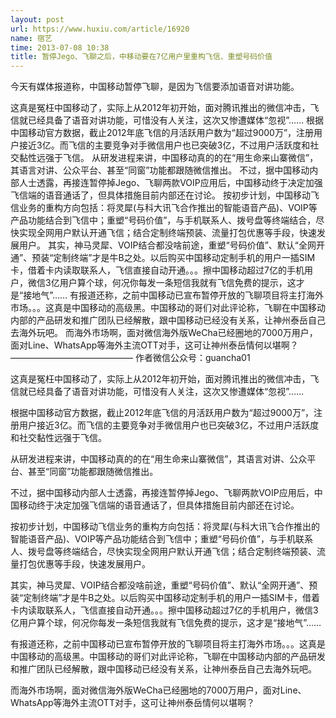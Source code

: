 ```yaml
---
layout: post
url: https://www.huxiu.com/article/16920
name: 宿艺
time: 2013-07-08 10:38
title: 暂停Jego、飞聊之后，中移动要在7亿用户里重构飞信、重塑号码价值
---
```

今天有媒体报道称，中国移动暂停飞聊，是因为飞信要添加语音对讲功能。

这真是冤枉中国移动了，实际上从2012年初开始，面对腾讯推出的微信冲击，飞信就已经具备了语音对讲功能，可惜没有人关注，这次又惨遭媒体“忽视”…… 根据中国移动官方数据，截止2012年底飞信的月活跃用户数为“超过9000万”，注册用户接近3亿。而飞信的主要竞争对手微信用户也已突破3亿，不过用户活跃度和社交黏性远强于飞信。 从研发进程来讲，中国移动真的的在“用生命来山寨微信”，其语言对讲、公众平台、甚至“同窗”功能都跟随微信推出。 不过，据中国移动内部人士透露，再接连暂停掉Jego、飞聊两款VOIP应用后，中国移动终于决定加强飞信端的语音通话了，但具体措施目前内部还在讨论。 按初步计划，中国移动飞信业务的重构方向包括：将灵犀(与科大讯飞合作推出的智能语音产品)、VOIP等产品功能结合到飞信中；重塑“号码价值”，与手机联系人、拨号盘等终端结合，尽快实现全网用户默认开通飞信；结合定制终端预装、流量打包优惠等手段，快速发展用户。 其实，神马灵犀、VOIP结合都没啥前途，重塑“号码价值”、默认“全网开通”、预装“定制终端”才是牛B之处。以后购买中国移动定制手机的用户一插SIM卡，借着卡内读取联系人，飞信直接自动开通。。。擦中国移动超过7亿的手机用户，微信3亿用户算个球，何况你每发一条短信我就有飞信免费的提示，这才是“接地气”…… 有报道还称，之前中国移动已宣布暂停开放的飞聊项目将主打海外市场。。。这真是中国移动的高级黑。中国移动的哥们对此评论称，飞聊在中国移动内部的产品研发和推广团队已经解散，跟中国移动已经没有关系，让神州泰岳自己去海外玩吧。 而海外市场啊，面对微信海外版WeCha已经圈地的7000万用户，面对Line、WhatsApp等海外主流OTT对手，这可让神州泰岳情何以堪啊？ —————————————— 作者微信公众号：guancha01

这真是冤枉中国移动了，实际上从2012年初开始，面对腾讯推出的微信冲击，飞信就已经具备了语音对讲功能，可惜没有人关注，这次又惨遭媒体“忽视”……

根据中国移动官方数据，截止2012年底飞信的月活跃用户数为“超过9000万”，注册用户接近3亿。而飞信的主要竞争对手微信用户也已突破3亿，不过用户活跃度和社交黏性远强于飞信。

从研发进程来讲，中国移动真的的在“用生命来山寨微信”，其语言对讲、公众平台、甚至“同窗”功能都跟随微信推出。

不过，据中国移动内部人士透露，再接连暂停掉Jego、飞聊两款VOIP应用后，中国移动终于决定加强飞信端的语音通话了，但具体措施目前内部还在讨论。

按初步计划，中国移动飞信业务的重构方向包括：将灵犀(与科大讯飞合作推出的智能语音产品)、VOIP等产品功能结合到飞信中；重塑“号码价值”，与手机联系人、拨号盘等终端结合，尽快实现全网用户默认开通飞信；结合定制终端预装、流量打包优惠等手段，快速发展用户。

其实，神马灵犀、VOIP结合都没啥前途，重塑“号码价值”、默认“全网开通”、预装“定制终端”才是牛B之处。以后购买中国移动定制手机的用户一插SIM卡，借着卡内读取联系人，飞信直接自动开通。。。擦中国移动超过7亿的手机用户，微信3亿用户算个球，何况你每发一条短信我就有飞信免费的提示，这才是“接地气”……

有报道还称，之前中国移动已宣布暂停开放的飞聊项目将主打海外市场。。。这真是中国移动的高级黑。中国移动的哥们对此评论称，飞聊在中国移动内部的产品研发和推广团队已经解散，跟中国移动已经没有关系，让神州泰岳自己去海外玩吧。

而海外市场啊，面对微信海外版WeCha已经圈地的7000万用户，面对Line、WhatsApp等海外主流OTT对手，这可让神州泰岳情何以堪啊？

